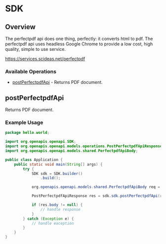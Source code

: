 # SDK

## Overview

The perfectpdf api does one thing, perfectly: it converts html to pdf. The perfectpdf api uses headless Google Chrome to provide a low cost, high quality, simple to use service.

<https://services.scideas.net/perfectpdf>
### Available Operations

* [postPerfectpdfApi](#postperfectpdfapi) - Returns PDF document.

## postPerfectpdfApi

Returns PDF document.

### Example Usage

```java
package hello.world;

import org.openapis.openapi.SDK;
import org.openapis.openapi.models.operations.PostPerfectpdfApiResponse;
import org.openapis.openapi.models.shared.PerfectpdfApiBody;

public class Application {
    public static void main(String[] args) {
        try {
            SDK sdk = SDK.builder()
                .build();

            org.openapis.openapi.models.shared.PerfectpdfApiBody req = new PerfectpdfApiBody("abc123", "<!doctype html><html><head><meta charset="UTF-8"><title>my title</title><script src="script.js"></script></head><body><div>My PDF</div></body></html>");            

            PostPerfectpdfApiResponse res = sdk.sdk.postPerfectpdfApi(req);

            if (res.body != null) {
                // handle response
            }
        } catch (Exception e) {
            // handle exception
        }
    }
}
```
